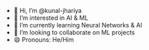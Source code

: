 - 👋 Hi, I’m @kunal-jhariya
- 👀 I’m interested in AI & ML
- 🌱 I’m currently learning Neural Networks & AI
- 💞️ I’m looking to collaborate on ML projects
- 😄 Pronouns: He/Him

<!---
kunal-jhariya/kunal-jhariya is a ✨ special ✨ repository because its `README.md` (this file) appears on your GitHub profile.
You can click the Preview link to take a look at your changes.
--->
